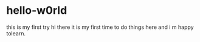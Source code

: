 # hello-w0rld
this is my first try
hi there it is my first time to do things here and i m happy tolearn.



